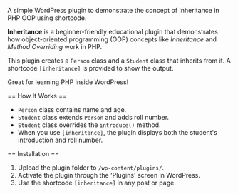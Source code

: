 A simple WordPress plugin to demonstrate the concept of Inheritance in PHP OOP using shortcode.


**Inheritance** is a beginner-friendly educational plugin that demonstrates how object-oriented programming (OOP) concepts like *Inheritance* and *Method Overriding* work in PHP.

This plugin creates a `Person` class and a `Student` class that inherits from it. A shortcode `[inheritance]` is provided to show the output.

Great for learning PHP inside WordPress!

== How It Works ==

- `Person` class contains name and age.
- `Student` class extends `Person` and adds roll number.
- `Student` class overrides the `introduce()` method.
- When you use `[inheritance]`, the plugin displays both the student's introduction and roll number.

== Installation ==

1. Upload the plugin folder to `/wp-content/plugins/`.
2. Activate the plugin through the 'Plugins' screen in WordPress.
3. Use the shortcode `[inheritance]` in any post or page.


